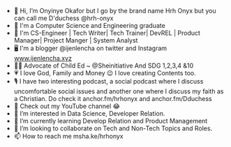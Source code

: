 - 👋 Hi, I’m Onyinye Okafor but I go by the brand name Hrh Onyx but you can call me D'duchess @hrh-onyx
- 🎯 I'm a Computer Science and Engineering graduate 
- 🎯 I'm CS-Engineer | Tech Writer| Tech Trainer| DevREL | Product Manager| Project Manger | System Analyst 
- 🖥 I'm a blogger @ijenlencha on twitter and Instagram www.ijenlencha.xyz 
- 👩‍💼 Advocate of Child Ed ~ @Sheinitiative And SDG 1,2,3,4 &10
- 💗 I love God, Family and Money 😉 I love creating Contents too.
- 🎙 I have two interesting podcast, a social podcast where I discuss uncomfortable social issues and another one where I discuss my faith as a Christian. Do check it anchor.fm/hrhonyx and anchor.fm/Dduchess 
- 🎥 Check out my YouTube channel 😂
- 👀 I’m interested in Data Science, Developer Relation.
- 🌱 I’m currently learning Develop Relation and Product Management 
- 💞️ I’m looking to collaborate on Tech and Non-Tech Topics and Roles.
- 📫 How to reach me msha.ke/hrhonyx

<!---
hrh-onyx/hrh-onyx is a ✨ special ✨ repository because its `README.md` (this file) appears on your GitHub profile.
You can click the Preview link to take a look at your changes.
--->
